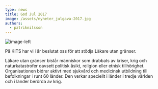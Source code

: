 ```yaml
---
type: news
title: God Jul 2017
image: /assets/nyheter_julgava-2017.jpg
authors:
  - patriknilsson
---
```


![](/assets/nyheter_julgava-2017.jpg "image-left")

På KITS har vi i år beslutat oss för att stödja Läkare utan gränser.

Läkare utan gränser bistår människor som drabbats av kriser, krig och naturkatastrofer oavsett politisk åsikt, religion eller etnisk tillhörighet. Organisationen bidrar aktivt med sjukvård och medicinsk utbildning till befolkningar i runt 60 länder. Den verkar speciellt i länder i tredje världen och i länder berörda av krig.
